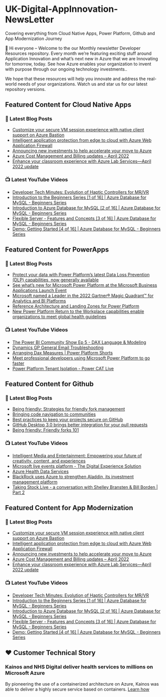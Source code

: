 # UK-Digital-AppInnovation-NewsLetter

Covering everything from Cloud Native Apps, Power Platform, Github and App Modernization Journey

👋 Hi everyone – Welcome to the our Monthly newsletter Developer Resources repository. Every month we’re featuring exciting stuff around Application Innovation and what’s next new in Azure that we are Innovating for tomorrow, today. See how Azure enables your organization to invent with purpose through our ongoing technology investments..


We hope that these resources will help you innovate and address the real-world needs of your organizations. Watch us and star us for our latest repository versions.

## Featured Content for Cloud Native Apps


### 📝 Latest Blog Posts

    
<!-- BLOGCNA:START -->
- [Customize your secure VM session experience with native client support on Azure Bastion](https://azure.microsoft.com/blog/customize-your-secure-vm-session-experience-with-native-client-support-on-azure-bastion/)
- [Intelligent application protection from edge to cloud with Azure Web Application Firewall](https://azure.microsoft.com/blog/intelligent-application-protection-from-edge-to-cloud-with-azure-web-application-firewall/)
- [Announcing new investments to help accelerate your move to Azure](https://azure.microsoft.com/blog/announcing-new-investments-to-help-accelerate-your-move-to-azure/)
- [Azure Cost Management and Billing updates – April 2022](https://azure.microsoft.com/blog/azure-cost-management-and-billing-updates-april-2022/)
- [Enhance your classroom experience with Azure Lab Services—April 2022 update](https://azure.microsoft.com/blog/enhance-your-classroom-experience-with-azure-lab-services-april-2022-update/)
<!-- BLOGCNA:END -->

### 📺 Latest YouTube Videos

 
<!-- YOUTUBECNA:START -->
- [Developer Tech Minutes: Evolution of Haptic Controllers for MR/VR](https://www.youtube.com/watch?v=EF3DeqYLbow)
- [Introduction to the Beginners Series [1 of 16] | Azure Database for MySQL - Beginners Series](https://www.youtube.com/watch?v=TcPpNu45p78)
- [Introduction to Azure Database for MySQL [2 of 16] | Azure Database for MySQL - Beginners Series](https://www.youtube.com/watch?v=TMBtQ2VDG-w)
- [Flexible Server - Features and Concepts [3 of 16] | Azure Database for MySQL - Beginners Series](https://www.youtube.com/watch?v=VXDUS5j1qhc)
- [Demo: Getting Started [4 of 16] | Azure Database for MySQL - Beginners Series](https://www.youtube.com/watch?v=kfhSih8mRAo)
<!-- YOUTUBECNA:END -->

##  Featured Content for PowerApps
### 📝 Latest Blog Posts
<!-- BLOGPOWER:START -->
- [Protect your data with Power Platform’s latest Data Loss Prevention (DLP) capabilities, now generally available](https://cloudblogs.microsoft.com/powerplatform/2022/04/11/protect-your-data-with-power-platforms-latest-data-loss-prevention-dlp-capabilities-now-generally-available/)
- [See what’s new for Microsoft Power Platform at the Microsoft Business Applications Launch Event](https://cloudblogs.microsoft.com/powerplatform/2022/03/30/see-whats-new-for-microsoft-power-platform-at-the-microsoft-business-applications-launch-event/)
- [Microsoft named a Leader in the 2022 Gartner® Magic Quadrant™ for Analytics and BI Platforms](https://powerbi.microsoft.com/en-us/blog/microsoft-named-a-leader-in-the-2022-gartner-magic-quadrant-for-analytics-and-bi-platforms/)
- [Reference Architecture and Landing Zones for Power Platform](https://cloudblogs.microsoft.com/powerplatform/2022/02/18/north-star-architecture-and-landing-zones-for-power-platform/)
- [New Power Platform Return to the Workplace capabilities enable organizations to meet global health guidelines](https://cloudblogs.microsoft.com/powerplatform/2021/11/30/new-power-platform-return-to-the-workplace-capabilities-enable-organizations-to-meet-global-health-guidelines/)
<!-- BLOGPOWER:END -->
 ### 📺 Latest YouTube Videos
    
<!-- YOUTUBEPOWER:START -->
- [The Power BI Community Show Ep 5 - DAX Language &amp; Modeling](https://www.youtube.com/watch?v=Ijnh3c1Zxz8)
- [Dynamics GP General Email Troubleshooting](https://www.youtube.com/watch?v=MWQhWDNQ6jc)
- [Arranging Dax Measures | Power Platform Shorts](https://www.youtube.com/watch?v=Htxs0hO2Rns)
- [Meet professional developers using Microsoft Power Platform to go faster](https://www.youtube.com/watch?v=wOXPTopTK4U)
- [Power Platform Tenant Isolation - Power CAT Live](https://www.youtube.com/watch?v=7qrj942KV-Q)
<!-- YOUTUBEPOWER:END -->

##  Featured Content for Github
### 📝 Latest Blog Posts
<!-- BLOGGITHUB:START -->
- [Being friendly: Strategies for friendly fork management](https://github.blog/2022-05-02-friend-zone-strategies-friendly-fork-management/)
- [Bringing code navigation to communities](https://github.blog/2022-04-29-bringing-code-navigation-to-communities/)
- [Best practices to keep your projects secure on GitHub](https://github.blog/2022-04-28-best-practices-to-keep-your-projects-secure-on-github/)
- [GitHub Desktop 3.0 brings better integration for your pull requests](https://github.blog/2022-04-26-github-desktop-3-0-brings-better-integration-for-your-pull-requests/)
- [Being friendly: Friendly forks 101](https://github.blog/2022-04-25-the-friend-zone-friendly-forks-101/)
<!-- BLOGGITHUB:END -->
### 📺 Latest YouTube Videos
<!-- YOUTUBEGITHUB:START -->
- [Intelligent Media and Entertainment: Empowering your future of creativity, content, and experiences](https://www.youtube.com/watch?v=3SpKd5cwVAs)
- [Microsoft live events platform - The Digital Experience Solution](https://www.youtube.com/watch?v=LldOYzR5tfo)
- [Azure Health Data Services](https://www.youtube.com/watch?v=EKMI7TZK72k)
- [BlackRock uses Azure to strengthen Aladdin, its investment management platform](https://www.youtube.com/watch?v=4tm8exI0DSY)
- [Taking Stock Live - a conversation with Shelley Bransten &amp; Bill Borden | Part 2](https://www.youtube.com/watch?v=y9LU4ID2UCQ)
<!-- YOUTUBEGITHUB:END -->
##  Featured Content for App Modernization
### 📝 Latest Blog Posts
<!-- BLOGAPPMOD:START -->
- [Customize your secure VM session experience with native client support on Azure Bastion](https://azure.microsoft.com/blog/customize-your-secure-vm-session-experience-with-native-client-support-on-azure-bastion/)
- [Intelligent application protection from edge to cloud with Azure Web Application Firewall](https://azure.microsoft.com/blog/intelligent-application-protection-from-edge-to-cloud-with-azure-web-application-firewall/)
- [Announcing new investments to help accelerate your move to Azure](https://azure.microsoft.com/blog/announcing-new-investments-to-help-accelerate-your-move-to-azure/)
- [Azure Cost Management and Billing updates – April 2022](https://azure.microsoft.com/blog/azure-cost-management-and-billing-updates-april-2022/)
- [Enhance your classroom experience with Azure Lab Services—April 2022 update](https://azure.microsoft.com/blog/enhance-your-classroom-experience-with-azure-lab-services-april-2022-update/)
<!-- BLOGAPPMOD:END -->
### 📺 Latest YouTube Videos
<!-- YOUTUBEAPPMOD:START -->
- [Developer Tech Minutes: Evolution of Haptic Controllers for MR/VR](https://www.youtube.com/watch?v=EF3DeqYLbow)
- [Introduction to the Beginners Series [1 of 16] | Azure Database for MySQL - Beginners Series](https://www.youtube.com/watch?v=TcPpNu45p78)
- [Introduction to Azure Database for MySQL [2 of 16] | Azure Database for MySQL - Beginners Series](https://www.youtube.com/watch?v=TMBtQ2VDG-w)
- [Flexible Server - Features and Concepts [3 of 16] | Azure Database for MySQL - Beginners Series](https://www.youtube.com/watch?v=VXDUS5j1qhc)
- [Demo: Getting Started [4 of 16] | Azure Database for MySQL - Beginners Series](https://www.youtube.com/watch?v=kfhSih8mRAo)
<!-- YOUTUBEAPPMOD:END -->


## ♥️ Customer Technical Story 

### Kainos and NHS Digital deliver health services to millions on Microsoft Azure

By pioneering the use of a containerized architecture on Azure, Kainos was able to deliver a highly secure service based on containers. [Learn how](https://customers.microsoft.com/en-us/story/1368348549535774520-kainos-and-nhs-digital-deliver-health-services-to-millions-on-microsoft-azure)

